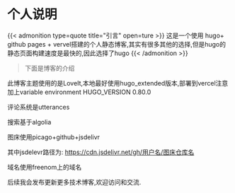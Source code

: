 # 

# 个人说明

{{< admonition type=quote title="引言" open=ture >}}
这是一个使用 hugo+ github pages + vervel搭建的个人静态博客,其实有很多其他的选择,但是hugo的静态页面构建速度是最快的,因此选择了hugo
{{< /admonition >}}

>下面是博客的介绍

此博客主题使用的是LoveIt,本地最好使用hugo_extended版本,部署到vercel注意加上variable environment HUGO_VERSION 0.80.0

评论系统是utterances

搜索基于algolia

图床使用picago+github+jsdelivr

其中jsdelevr路径为:
https://cdn.jsdelivr.net/gh/用户名/图床仓库名

域名使用freenom上的域名

后续我会发布更新更多技术博客,欢迎访问和交流.


